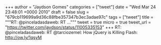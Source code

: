
+++
author = "Jaydson Gomes"
categories = ["tweet"]
date = "Wed Mar 24 23:48:01 +0000 2010"
draft = false
slug = "679cb119699a9d36c88fbe357347b3ec3adae97c"
tags = ["tweet"]
title = """RT: @pinceladasdaweb: RT ..."""
tweet = true
micro = true
tweet_url = "https://twitter.com/jaydson/status/11005335153"
+++
RT: @pinceladasdaweb: RT @tarciozemel: How jQuery is Killing Flash: http://ow.ly/1qsyM
